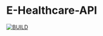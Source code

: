 # E-Healthcare-API
[![BUILD](https://github.com/dhrvjha/E-Healthcare-API/actions/workflows/Test_Master.yml/badge.svg)](https://github.com/dhrvjha/E-Healthcare-API/actions/workflows/Test_Master.yml)
